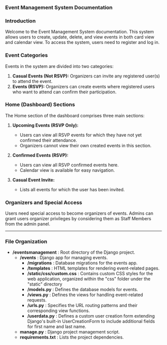 <h3>Event Management System Documentation</h3>

<h3>Introduction</h3>
<p>Welcome to the Event Management System documentation. This system allows users to create, update, delete, and view events in both card view and calendar view. To access the system, users need to register and log in.</p>

<h3>Event Categories</h3>
<p>Events in the system are divided into two categories:</p>

1. <b>Casual Events (Not RSVP):</b> Organizers can invite any registered user(s) to attend the event.
2. <b>Events (RSVP):</b> Organizers can create events where registered users who want to attend can confirm their participation.

<h3>Home (Dashboard) Sections</h3>
<p>The Home section of the dashboard comprises three main sections:</p>

1. <b>Upcoming Events (RSVP Only):</b>
    <ul>
    <li>Users can view all RSVP events for which they have not yet confirmed their attendance.</li>
    <li>Organizers cannot view their own created events in this section.</li>
    </ul>

2. <b>Confirmed Events (RSVP):</b>
    <ul>
    <li>Users can view all RSVP confirmed events here.</li>
    <li>Calendar view is available for easy navigation.</li>
    </ul>

3. <b>Casual Event Invite:</b>
    <ul>
    <li>Lists all events for which the user has been invited.</li>
    </ul>

<h3>Organizers and Special Access</h3>
<p>Users need special access to become organizers of events. Admins can grant users organizer privileges by considering them as Staff Members from the admin panel.</p>

<hr>

<h3>File Organization</h3>
<ul>
    <li><b>/eventsmanagement</b> : Root directory of the Django project.
        <ul>
            <li><b>/events</b> : Django app for managing events.
                <ul>
                    <li><b>/migrations</b> : Database migrations for the events app.</li>
                    <li><b>/templates</b> : HTML templates for rendering event-related pages.</li>
                    <li><b>/static/css/custom.css</b> : Contains custom CSS styles for the web application, organized within the "css" folder under the "static" directory</li>
                    <li><b>/models.py</b> : Defines the database models for events.</li>
                    <li><b>/views.py</b> : Defines the views for handling event-related requests.</li>
                    <li><b>/urls.py</b> : Specifies the URL routing patterns and their corresponding view functions.</li>
                    <li><b>/userdata.py</b> : Defines a custom user creation form extending Django's built-in UserCreationForm to include additional fields for first name and last name.</li>
                </ul>
            </li>
            <li><b>manage.py</b> : Django project management script.</li>
            <li><b>requirements.txt</b> : Lists the project dependencies.</li>
        </ul>
    </li>
</ul>
